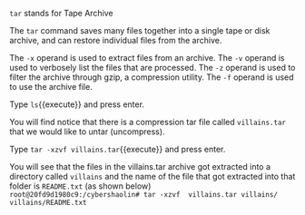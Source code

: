 `tar` stands for Tape Archive

The `tar` command saves many files together into a single tape or disk archive, and can restore individual files from the archive.  

The `-x` operand is used to extract files from an archive.
The `-v` operand is used to verbosely list the files that are processed.
The `-z` operand is used to filter the archive through gzip, a compression utility.
The `-f` operand is used to use the archive file.  

Type `ls`{{execute}} and press enter.

You will find notice that there is a compression tar file called `villains.tar` that we would like to untar (uncompress).  

Type `tar -xzvf villains.tar`{{execute}} and press enter.   

You will see that the files in the villains.tar archive got extracted into a directory called `villains` and the name of the file that got extracted into that folder is `README.txt` (as shown below)  
`root@20fd9d1980c9:/cybershaolin# tar -xzvf  villains.tar
villains/
villains/README.txt`  
